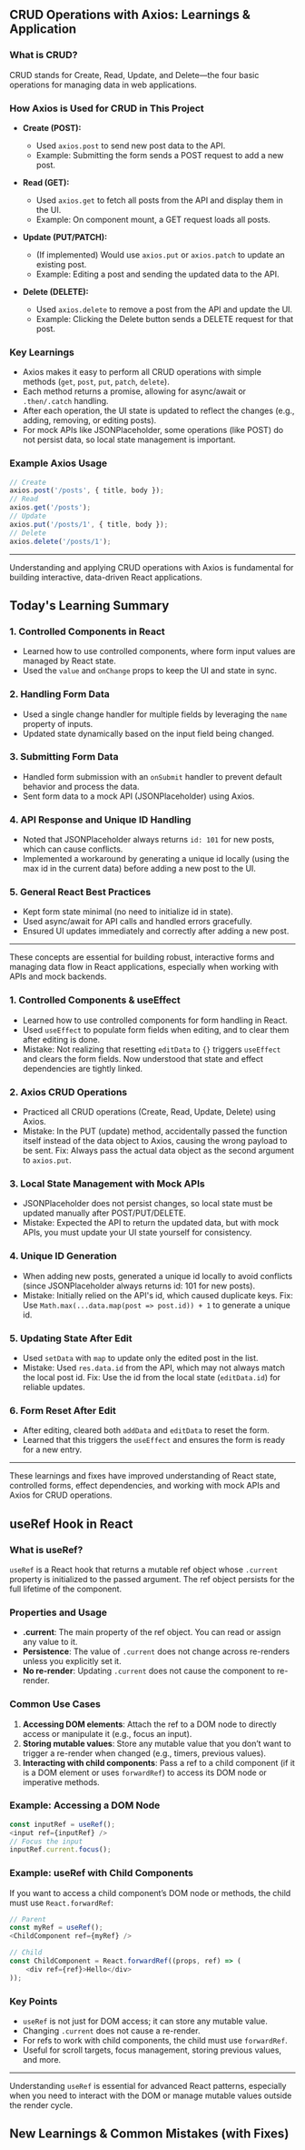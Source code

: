 
## CRUD Operations with Axios: Learnings & Application

### What is CRUD?
CRUD stands for Create, Read, Update, and Delete—the four basic operations for managing data in web applications.


### How Axios is Used for CRUD in This Project

- **Create (POST):**
	- Used `axios.post` to send new post data to the API.
	- Example: Submitting the form sends a POST request to add a new post.	

- **Read (GET):**
	- Used `axios.get` to fetch all posts from the API and display them in the UI.
	- Example: On component mount, a GET request loads all posts.

- **Update (PUT/PATCH):**
	- (If implemented) Would use `axios.put` or `axios.patch` to update an existing post.
	- Example: Editing a post and sending the updated data to the API.

- **Delete (DELETE):**
	- Used `axios.delete` to remove a post from the API and update the UI.
	- Example: Clicking the Delete button sends a DELETE request for that post.

### Key Learnings
- Axios makes it easy to perform all CRUD operations with simple methods (`get`, `post`, `put`, `patch`, `delete`).
- Each method returns a promise, allowing for async/await or `.then/.catch` handling.
- After each operation, the UI state is updated to reflect the changes (e.g., adding, removing, or editing posts).
- For mock APIs like JSONPlaceholder, some operations (like POST) do not persist data, so local state management is important.

### Example Axios Usage
```js
// Create
axios.post('/posts', { title, body });
// Read
axios.get('/posts');
// Update
axios.put('/posts/1', { title, body });
// Delete
axios.delete('/posts/1');
```

---
Understanding and applying CRUD operations with Axios is fundamental for building interactive, data-driven React applications.
## Today's Learning Summary

### 1. Controlled Components in React
- Learned how to use controlled components, where form input values are managed by React state.
- Used the `value` and `onChange` props to keep the UI and state in sync.

### 2. Handling Form Data
- Used a single change handler for multiple fields by leveraging the `name` property of inputs.
- Updated state dynamically based on the input field being changed.

### 3. Submitting Form Data
- Handled form submission with an `onSubmit` handler to prevent default behavior and process the data.
- Sent form data to a mock API (JSONPlaceholder) using Axios.

### 4. API Response and Unique ID Handling
- Noted that JSONPlaceholder always returns `id: 101` for new posts, which can cause conflicts.
- Implemented a workaround by generating a unique id locally (using the max id in the current data) before adding a new post to the UI.

### 5. General React Best Practices
- Kept form state minimal (no need to initialize id in state).
- Used async/await for API calls and handled errors gracefully.
- Ensured UI updates immediately and correctly after adding a new post.

---

These concepts are essential for building robust, interactive forms and managing data flow in React applications, especially when working with APIs and mock backends.





### 1. Controlled Components & useEffect
- Learned how to use controlled components for form handling in React.
- Used `useEffect` to populate form fields when editing, and to clear them after editing is done.
- Mistake: Not realizing that resetting `editData` to `{}` triggers `useEffect` and clears the form fields. Now understood that state and effect dependencies are tightly linked.

### 2. Axios CRUD Operations
- Practiced all CRUD operations (Create, Read, Update, Delete) using Axios.
- Mistake: In the PUT (update) method, accidentally passed the function itself instead of the data object to Axios, causing the wrong payload to be sent. Fix: Always pass the actual data object as the second argument to `axios.put`.

### 3. Local State Management with Mock APIs
- JSONPlaceholder does not persist changes, so local state must be updated manually after POST/PUT/DELETE.
- Mistake: Expected the API to return the updated data, but with mock APIs, you must update your UI state yourself for consistency.

### 4. Unique ID Generation
- When adding new posts, generated a unique id locally to avoid conflicts (since JSONPlaceholder always returns id: 101 for new posts).
- Mistake: Initially relied on the API's id, which caused duplicate keys. Fix: Use `Math.max(...data.map(post => post.id)) + 1` to generate a unique id.

### 5. Updating State After Edit
- Used `setData` with `map` to update only the edited post in the list.
- Mistake: Used `res.data.id` from the API, which may not always match the local post id. Fix: Use the id from the local state (`editData.id`) for reliable updates.

### 6. Form Reset After Edit
- After editing, cleared both `addData` and `editData` to reset the form.
- Learned that this triggers the `useEffect` and ensures the form is ready for a new entry.

---
These learnings and fixes have improved understanding of React state, controlled forms, effect dependencies, and working with mock APIs and Axios for CRUD operations.





## useRef Hook in React

### What is useRef?
`useRef` is a React hook that returns a mutable ref object whose `.current` property is initialized to the passed argument. The ref object persists for the full lifetime of the component.

### Properties and Usage
- **.current**: The main property of the ref object. You can read or assign any value to it.
- **Persistence**: The value of `.current` does not change across re-renders unless you explicitly set it.
- **No re-render**: Updating `.current` does not cause the component to re-render.

### Common Use Cases
1. **Accessing DOM elements**: Attach the ref to a DOM node to directly access or manipulate it (e.g., focus an input).
2. **Storing mutable values**: Store any mutable value that you don’t want to trigger a re-render when changed (e.g., timers, previous values).
3. **Interacting with child components**: Pass a ref to a child component (if it is a DOM element or uses `forwardRef`) to access its DOM node or imperative methods.

### Example: Accessing a DOM Node
```js
const inputRef = useRef();
<input ref={inputRef} />
// Focus the input
inputRef.current.focus();
```

### Example: useRef with Child Components
If you want to access a child component’s DOM node or methods, the child must use `React.forwardRef`:
```js
// Parent
const myRef = useRef();
<ChildComponent ref={myRef} />

// Child
const ChildComponent = React.forwardRef((props, ref) => (
	<div ref={ref}>Hello</div>
));
```

### Key Points
- `useRef` is not just for DOM access; it can store any mutable value.
- Changing `.current` does not cause a re-render.
- For refs to work with child components, the child must use `forwardRef`.
- Useful for scroll targets, focus management, storing previous values, and more.

---
Understanding `useRef` is essential for advanced React patterns, especially when you need to interact with the DOM or manage mutable values outside the render cycle.
## New Learnings & Common Mistakes (with Fixes)
